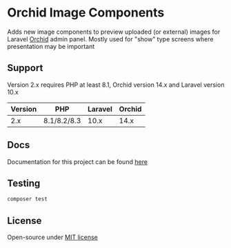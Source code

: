 # Orchid Image Components

Adds new image components to preview uploaded (or external) images for Laravel [Orchid](https://orchid.software/) admin panel. Mostly used for "show" type screens where presentation may be important

## Support

Version 2.x requires PHP at least 8.1, Orchid version 14.x and Laravel version 10.x

| Version | PHP          | Laravel | Orchid |
|---------|--------------|---------|--------|
| 2.x     | 8.1/8.2/8.3  | 10.x    | 14.x   |

## Docs

Documentation for this project can be found [here](https://czernika.github.io/orchid-image-components/)

## Testing

```sh
composer test
```

## License

Open-source under [MIT license](LICENSE)
